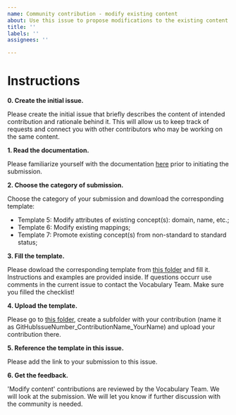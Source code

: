 ```yaml
---
name: Community contribution - modify existing content
about: Use this issue to propose modifications to the existing content of the Vocabularies
title: ''
labels: ''
assignees: ''

---
```


# Instructions

**0. Create the initial issue.**

Please create the initial issue that briefly describes the content of intended contribution and rationale behind it. This will allow us to keep track of requests and connect you with other contributors who may be working on the same content.

**1. Read the documentation.**

Please familiarize yourself with the documentation [here](https://github.com/OHDSI/Vocabulary-v5.0/wiki/Community-contribution) prior to initiating the submission.

**2. Choose the category of submission.**

Choose the category of your submission and download the corresponding template:

- Template 5: Modify attributes of existing concept(s): domain, name, etc.;
- Template 6: Modify existing mappings;
- Template 7: Promote existing concept(s) from non-standard to standard status;


**3. Fill the template.**

Please dowload the corresponding template from [this folder](https://drive.google.com/drive/u/1/folders/1D7hSGKQkWgJCAKXDNOjfoFcnRca0-57w) and fill it. Instructions and examples are provided inside. If questions occurr use comments in the current issue to contact the Vocabulary Team. Make sure you filled the checklist!

**4. Upload the template.**

Please go to [this folder](https://drive.google.com/drive/u/1/folders/1rWPvto3zdS7F4QrhkpL3JXzDfm60tGOa), create a subfolder with your contribution (name it as GitHubIssueNumber_ContributionName_YourName) and upload your contribution there.

**5. Reference the template in this issue.**

Please add the link to your submission to this issue.

**6. Get the feedback.**

'Modify content' contributions are  reviewed by the Vocabulary Team. We will look at the submission. We will let you know if further discussion with the community is needed.

